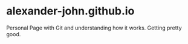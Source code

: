 # alexander-john.github.io
Personal Page with Git and understanding how it works. Getting pretty good. 
